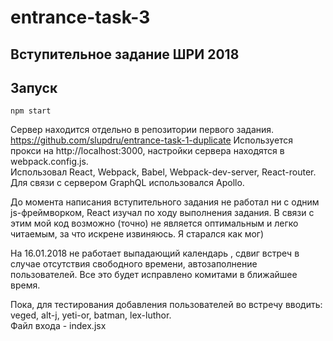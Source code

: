 # entrance-task-3  

## Вступительное задание ШРИ 2018  

## Запуск
```
npm start
```  
Сервер находится отдельно в репозитории первого задания. https://github.com/slupdru/entrance-task-1-duplicate
Используется прокси на http://localhost:3000, настройки сервера находятся в webpack.config.js.  
Использовал React, Webpack, Babel, Webpack-dev-server, React-router. Для связи с сервером GraphQL использовался Apollo.  

До момента написания вступительного задания не работал ни с одним js-фреймворком,
React изучал по ходу выполнения задания. В связи с этим мой код возможно (точно) 
не является оптимальным и легко читаемым, за что искрене извиняюсь. Я старался как мог)  

На 16.01.2018 не работает выпадающий календарь , сдвиг встреч в случае отсутствия свободного времени, автозаполнение пользователей.
Все это будет исправлено комитами в ближайшее время.  

Пока, для тестирования добавления пользователей во встречу вводить: veged, alt-j, yeti-or, batman, lex-luthor.  
Файл входа - index.jsx